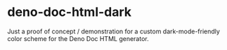 # deno-doc-html-dark
Just a proof of concept / demonstration for a custom dark-mode-friendly color scheme for the Deno Doc HTML generator.
